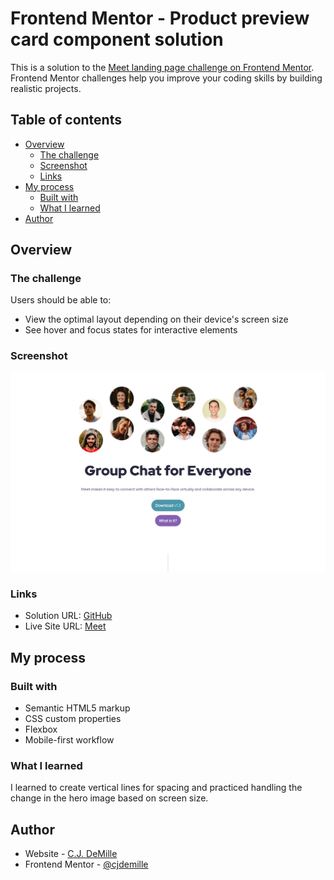 # Frontend Mentor - Product preview card component solution

This is a solution to the [Meet landing page challenge on Frontend Mentor](https://www.frontendmentor.io/challenges/meet-landing-page-rbTDS6OUR/hub). Frontend Mentor challenges help you improve your coding skills by building realistic projects. 

## Table of contents

- [Overview](#overview)
  - [The challenge](#the-challenge)
  - [Screenshot](#screenshot)
  - [Links](#links)
- [My process](#my-process)
  - [Built with](#built-with)
  - [What I learned](#what-i-learned)
- [Author](#author)


## Overview

### The challenge

Users should be able to:

- View the optimal layout depending on their device's screen size
- See hover and focus states for interactive elements

### Screenshot

![](./meet-screenshot.png)


### Links

- Solution URL: [GitHub](https://github.com/cjdemille/meet-landing-page)
- Live Site URL: [Meet](https://cjdemille.github.io/meet-landing-page/)

## My process

### Built with

- Semantic HTML5 markup
- CSS custom properties
- Flexbox
- Mobile-first workflow

### What I learned

I learned to create vertical lines for spacing and practiced handling the change in the hero image based on screen size. 


## Author

- Website - [C.J. DeMille](https://www.cjdemille.io)
- Frontend Mentor - [@cjdemille](https://www.frontendmentor.io/profile/cjdemille)
